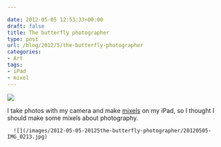 ```yaml
---

date: 2012-05-05 12:53:33+00:00
draft: false
title: The butterfly photographer
type: post
url: /blog/2012/5/the-butterfly-photographer
categories:
- Art
tags:
- iPad
- mixel
---
```


![](/images/2012-05-05-20125the-butterfly-photographer/20120430-IMG_0152.jpg)

  



I take photos with my camera and make [mixels](http://mixel.by/georgios-karamanis-1/) on my iPad, so I thought I should make some mixels about photography.


  
      ![](/images/2012-05-05-20125the-butterfly-photographer/20120505-IMG_0213.jpg)

